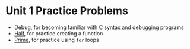 # Unit 1 Practice Problems

* [Debug](./debug.md), for becoming familiar with C syntax and debugging programs
* [Half](./half.md), for practice creating a function
* [Prime](./prime.md), for practice using `for` loops